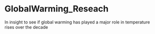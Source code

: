 # GlobalWarming_Reseach
In insight to see if global warming has played a major role in temperature rises over the decade
